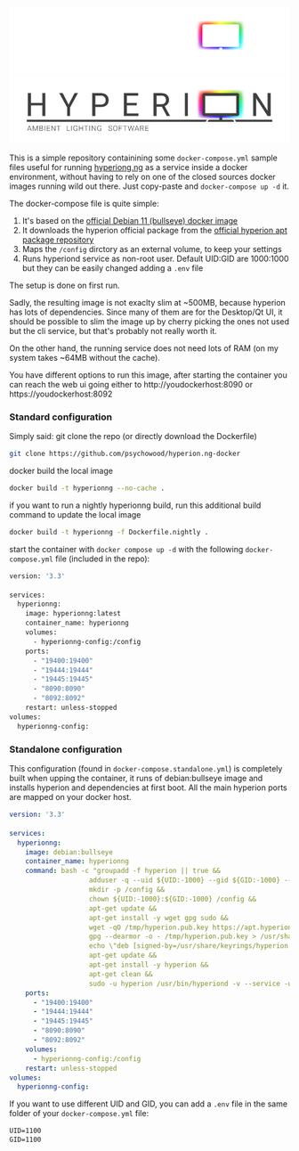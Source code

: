 ![Hyperion](https://github.com/hyperion-project/hyperion.ng/blob/master/doc/logo_dark.png?raw=true#gh-dark-mode-only)
![Hyperion](https://github.com/hyperion-project/hyperion.ng/blob/master/doc/logo_light.png?raw=true#gh-light-mode-only)

This is a simple repository containining some `docker-compose.yml` sample files useful for running [hyperiong.ng](https://github.com/hyperion-project/hyperion.ng/#readme) as a service inside a docker environment, without having to rely on one of the closed sources docker images running wild out there. 
Just copy-paste and `docker-compose up -d` it.

The docker-compose file is quite simple:

1. It's based on the [official Debian 11 (bullseye) docker image](https://hub.docker.com/_/debian)
2. It downloads the hyperion official package from the [official hyperion apt package repository](https://apt.hyperion-project.org/)
3. Maps the `/config` dirctory as an external volume, to keep your settings
4. Runs hyperiond service as non-root user. Default UID:GID are 1000:1000 but they can be easily changed adding a `.env` file

The setup is done on first run. 

Sadly, the resulting image is not exaclty slim at ~500MB, because hyperion has lots of dependencies. Since many of them are for the Desktop/Qt UI, it should be possible to slim the image up by cherry picking the ones not used but the cli service, but that's probably not really worth it.

On the other hand, the running service does not need lots of RAM (on my system takes ~64MB without the cache).

You have different options to run this image, after starting the container you can reach the web ui going either to http://youdockerhost:8090 or https://youdockerhost:8092

### Standard configuration

Simply said: git clone the repo (or directly download the Dockerfile)

```sh
git clone https://github.com/psychowood/hyperion.ng-docker
```
docker build the local image
```sh
docker build -t hyperionng --no-cache .
```
if you want to run a nightly hyperionng build, run this additional build command to update the local image
```sh
docker build -t hyperionng -f Dockerfile.nightly .
```
start the container with `docker compose up -d` with the following `docker-compose.yml` file (included in the repo):
```sh
version: '3.3'

services:
  hyperionng:
    image: hyperionng:latest
    container_name: hyperionng
    volumes:
      - hyperionng-config:/config
    ports:
      - "19400:19400"
      - "19444:19444"
      - "19445:19445"
      - "8090:8090"
      - "8092:8092"
    restart: unless-stopped
volumes:
  hyperionng-config:
```

### Standalone configuration

This configuration (found in `docker-compose.standalone.yml`) is completely built when upping the container, it runs of debian:bullseye image and installs hyperion and dependencies at first boot.
All the main hyperion ports are mapped on your docker host.

```yaml
version: '3.3'

services:
  hyperionng:
    image: debian:bullseye
    container_name: hyperionng
    command: bash -c "groupadd -f hyperion || true &&
                    adduser -q --uid ${UID:-1000} --gid ${GID:-1000} --disabled-password --no-create-home hyperion || true &&
                    mkdir -p /config &&
                    chown ${UID:-1000}:${GID:-1000} /config &&
                    apt-get update &&
                    apt-get install -y wget gpg sudo &&
                    wget -qO /tmp/hyperion.pub.key https://apt.hyperion-project.org/hyperion.pub.key &&
                    gpg --dearmor -o - /tmp/hyperion.pub.key > /usr/share/keyrings/hyperion.pub.gpg &&
                    echo \"deb [signed-by=/usr/share/keyrings/hyperion.pub.gpg] https://apt.hyperion-project.org/ bullseye main\" > /etc/apt/sources.list.d/hyperion.list &&
                    apt-get update &&
                    apt-get install -y hyperion &&
                    apt-get clean &&
                    sudo -u hyperion /usr/bin/hyperiond -v --service -u /config"
    ports:
      - "19400:19400"
      - "19444:19444"
      - "19445:19445"
      - "8090:8090"
      - "8092:8092"
    volumes:
      - hyperionng-config:/config
    restart: unless-stopped
volumes:
  hyperionng-config:

```

If you want to use different UID and GID, you can add a `.env` file in the same folder of your `docker-compose.yml` file:

```properties
UID=1100
GID=1100
```

